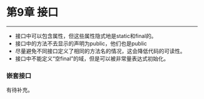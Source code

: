 # 第9章 接口

---
- 接口中可以包含属性，但这些属性隐式地是static和final的。
- 接口中的方法不去显示的声明为public，他们也是public
- 尽量避免不同接口定义了相同的方法名的情况，这会降低代码的可读性。
- 接口中不能定义“空final”的域，但是可以被非常量表达式初始化。

### 嵌套接口
有待补充。
